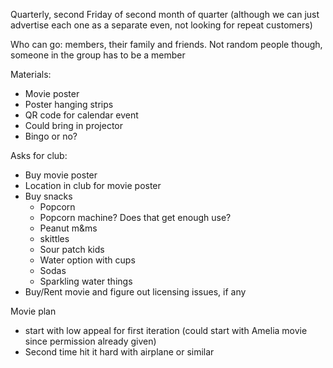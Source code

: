 Quarterly, second Friday of second month of quarter (although we can just advertise each one as a separate even, not looking for repeat customers)

Who can go: members, their family and friends. Not random people though, someone in the group has to be a member 

Materials:
- Movie poster
- Poster hanging strips
- QR code for calendar event
- Could bring in projector
- Bingo or no?


Asks for club:
- Buy movie poster
- Location in club for movie poster
- Buy snacks
	- Popcorn
	- Popcorn machine? Does that get enough use?
	- Peanut m&ms
	- skittles
	- Sour patch kids
	- Water option with cups 
	- Sodas
	- Sparkling water things
- Buy/Rent movie and figure out licensing issues, if any 




Movie plan 
- start with low appeal for first iteration (could start with Amelia movie since permission already given)
- Second time hit it hard with airplane or similar